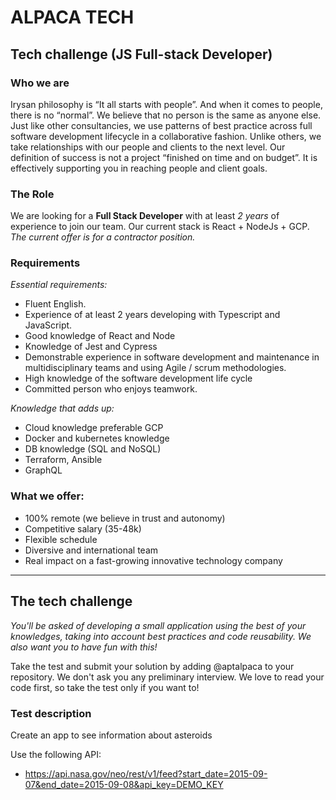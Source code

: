 # ALPACA TECH 
## Tech challenge (JS Full-stack Developer)

### Who we are

Irysan philosophy is “It all starts with people”. And when it comes to people, there is no “normal”. We believe that no person is the same as anyone else. Just like other consultancies, we use patterns of best practice across full software development lifecycle in a collaborative fashion. Unlike others, we take relationships with our people and clients to the next level. Our definition of success is not a project “finished on time and on budget”. It is effectively supporting you in reaching people and client goals.


### The Role

We are looking for a **Full Stack Developer** with at least *2 years* of experience to join our team. Our current stack is 
React + NodeJs + GCP. 
_The current offer is for a contractor position._

### Requirements

*Essential requirements:*

- Fluent English.
- Experience of at least 2 years developing with Typescript and JavaScript.
- Good knowledge of React and Node
- Knowledge of Jest and Cypress
- Demonstrable experience in software development and maintenance in multidisciplinary teams and using Agile / scrum methodologies.
- High knowledge of the software development life cycle
- Committed person who enjoys teamwork.

*Knowledge that adds up:*

- Cloud knowledge preferable GCP
- Docker and kubernetes knowledge
- DB knowledge (SQL and NoSQL)
- Terraform, Ansible
- GraphQL

### What we offer:

- 100% remote (we believe in trust and autonomy)
- Competitive salary (35-48k)
- Flexible schedule
- Diversive and international team
- Real impact on a fast-growing innovative technology company

---

## The tech challenge

_You'll be asked of developing a small application using the best of your knowledges, taking into account best practices and code reusability.
We also want you to have fun with this!_

Take the test and submit your solution by adding @aptalpaca to your repository. 
We don't ask you any preliminary interview. We love to read your code first, so take the test only if you want to!

### Test description

Create an app to see information about asteroids 

Use the following API:

- <https://api.nasa.gov/neo/rest/v1/feed?start_date=2015-09-07&end_date=2015-09-08&api_key=DEMO_KEY>





